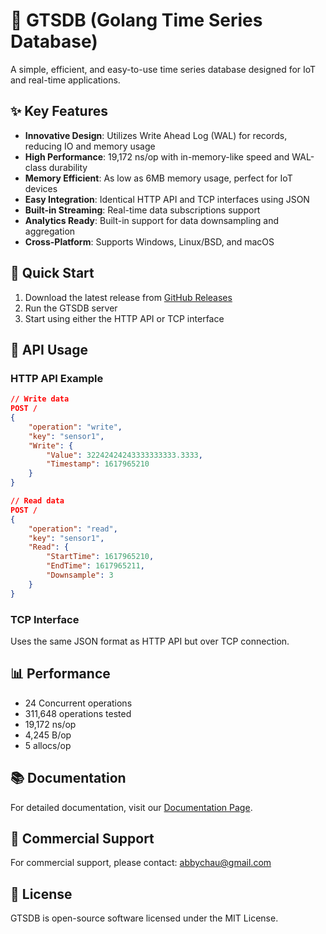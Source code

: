 # 🐹 GTSDB (Golang Time Series Database)

A simple, efficient, and easy-to-use time series database designed for IoT and real-time applications.

## ✨ Key Features

- **Innovative Design**: Utilizes Write Ahead Log (WAL) for records, reducing IO and memory usage
- **High Performance**: 19,172 ns/op with in-memory-like speed and WAL-class durability
- **Memory Efficient**: As low as 6MB memory usage, perfect for IoT devices
- **Easy Integration**: Identical HTTP API and TCP interfaces using JSON
- **Built-in Streaming**: Real-time data subscriptions support
- **Analytics Ready**: Built-in support for data downsampling and aggregation
- **Cross-Platform**: Supports Windows, Linux/BSD, and macOS

## 🚀 Quick Start

1. Download the latest release from [GitHub Releases](https://github.com/abbychau/gtsdb/releases)
2. Run the GTSDB server
3. Start using either the HTTP API or TCP interface

## 📡 API Usage

### HTTP API Example

```json
// Write data
POST /
{
    "operation": "write",
    "key": "sensor1",
    "Write": {
        "Value": 32242424243333333333.3333,
        "Timestamp": 1617965210
    }
}

// Read data
POST /
{
    "operation": "read",
    "key": "sensor1",
    "Read": {
        "StartTime": 1617965210,
        "EndTime": 1617965211,
        "Downsample": 3
    }
}
```

### TCP Interface
Uses the same JSON format as HTTP API but over TCP connection.

## 📊 Performance

- 24 Concurrent operations
- 311,648 operations tested
- 19,172 ns/op
- 4,245 B/op
- 5 allocs/op

## 📚 Documentation

For detailed documentation, visit our [Documentation Page](https://gtsdb.abby.md/Documentation).

## 🤝 Commercial Support

For commercial support, please contact: [abbychau@gmail.com](mailto:abbychau@gmail.com)

## 📜 License

GTSDB is open-source software licensed under the MIT License.

